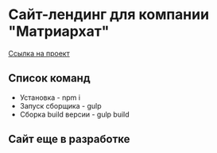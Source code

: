 # Сайт-лендинг для компании "Матриархат"
[Ссылка на проект](https://oaktre.github.io/matriarkhat/app/index.html "https://oaktre.github.io/matriarkhat/app/index.html")

## Список команд

* Установка - npm i
* Запуск сборщика - gulp
* Сборка build версии - gulp build
## Сайт еще в разработке
